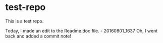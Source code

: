 # test-repo
This is a test repo.

Today, I made an edit to the Readme.doc file. - 20160801_1637
Oh, I went back and added a commit note!
